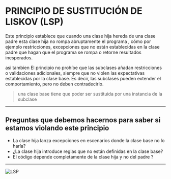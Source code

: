 # PRINCIPIO DE SUSTITUCIÓN DE LISKOV (LSP)

Este principio establece que cuando una clase hija hereda de una clase padre esta clase hija no rompa abruptamente el programa , cómo por ejemplo restricciones, excepciones que no están establecidas en la clase padre que hagan que el programa se rompa o retorne resultados inesperados.

asi tambien El principio no prohíbe que las subclases añadan restricciones o validaciones adicionales, siempre que no violen las expectativas establecidas por la clase base. Es decir, las subclases pueden extender el comportamiento, pero no deben contradecirlo.

> una clase base tiene que poder ser sustituida por una instancia de la subclase

---

## Preguntas que debemos hacernos para saber si estamos violando este principio

- La clase hija lanza excepciones en escenarios donde la clase base no lo haría?
- ¿La clase hija introduce reglas que no están definidas en la clase base?
- El código depende completamente de la clase hija y no del padre ?

---

![LSP](https://miro.medium.com/v2/resize:fit:720/format:webp/1*D6aZsZfIyQ_Sv5j5zj_gug.png)
